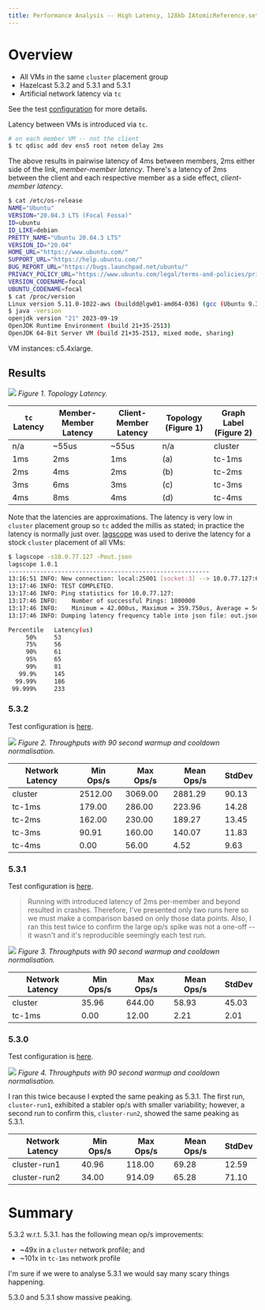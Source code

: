 ```yaml
---
title: Performance Analysis -- High Latency, 128kb IAtomicReference.set, 3-member
---
```


# Overview

- All VMs in the same `cluster` placement group
- Hazelcast 5.3.2 and 5.3.1 and 5.3.1
- Artificial network latency via `tc`

See the test [configuration](test-iatomicreference-set128kb-10mins.yaml) for more details.

Latency between VMs is introduced via `tc`.

```bash
# on each member VM -- not the client
$ tc qdisc add dev ens5 root netem delay 2ms
```

The above results in pairwise latency of 4ms between members, 2ms either side of the link,
_member-member latency_. There's a latency of 2ms between the client and each respective member as a
side effect, _client-member latency_.

```bash
$ cat /etc/os-release
NAME="Ubuntu"
VERSION="20.04.3 LTS (Focal Fossa)"
ID=ubuntu
ID_LIKE=debian
PRETTY_NAME="Ubuntu 20.04.3 LTS"
VERSION_ID="20.04"
HOME_URL="https://www.ubuntu.com/"
SUPPORT_URL="https://help.ubuntu.com/"
BUG_REPORT_URL="https://bugs.launchpad.net/ubuntu/"
PRIVACY_POLICY_URL="https://www.ubuntu.com/legal/terms-and-policies/privacy-policy"
VERSION_CODENAME=focal
UBUNTU_CODENAME=focal
$ cat /proc/version
Linux version 5.11.0-1022-aws (buildd@lgw01-amd64-036) (gcc (Ubuntu 9.3.0-17ubuntu1~20.04) 9.3.0, GNU ld (GNU Binutils for Ubuntu) 2.34) #23~20.04.1-Ubuntu SMP Mon Nov 15 14:03:19 UTC 2021
$ java -version
openjdk version "21" 2023-09-19
OpenJDK Runtime Environment (build 21+35-2513)
OpenJDK 64-Bit Server VM (build 21+35-2513, mixed mode, sharing)
```

VM instances: c5.4xlarge.

## Results

![](topology-latency.svg) _Figure 1. Topology Latency._

| `tc` Latency | Member-Member Latency | Client-Member Latency | Topology (Figure 1) | Graph Label (Figure 2) |
| ------------ | --------------------- | --------------------- | ------------------- | ---------------------- |
| n/a          | ~55us                 | ~55us                 | n/a                 | cluster                |
| 1ms          | 2ms                   | 1ms                   | (a)                 | tc-1ms                 |
| 2ms          | 4ms                   | 2ms                   | (b)                 | tc-2ms                 |
| 3ms          | 6ms                   | 3ms                   | (c)                 | tc-3ms                 |
| 4ms          | 8ms                   | 4ms                   | (d)                 | tc-4ms                 |

Note that the latencies are approximations. The latency is very low in `cluster` placement group so
`tc` added the millis as stated; in practice the latency is normally just over.
[lagscope](https://github.com/microsoft/lagscope) was used to derive the latency for a stock
`cluster` placement of all VMs:

```bash
$ lagscope -s10.0.77.127 -Pout.json
lagscope 1.0.1
---------------------------------------------------------
13:16:51 INFO: New connection: local:25001 [socket:3] --> 10.0.77.127:6001
13:17:46 INFO: TEST COMPLETED.
13:17:46 INFO: Ping statistics for 10.0.77.127:
13:17:46 INFO: 	  Number of successful Pings: 1000000
13:17:46 INFO: 	  Minimum = 42.000us, Maximum = 359.750us, Average = 54.593us
13:17:46 INFO: Dumping latency frequency table into json file: out.json

Percentile	 Latency(us)
     50% 	 53
     75% 	 56
     90% 	 61
     95% 	 65
     99% 	 81
   99.9% 	 145
  99.99% 	 186
 99.999% 	 233
```

### 5.3.2

Test configuration is [here](test-iatomicreference-set128kb-10mins.yaml).

![](5_3_2-throughput_adjusted.svg) _Figure 2. Throughputs with 90 second warmup and cooldown
normalisation._

| Network Latency | Min Ops/s | Max Ops/s | Mean Ops/s | StdDev |
| --------------- | --------- | --------- | ---------- | ------ |
| cluster         | 2512.00   | 3069.00   | 2881.29    | 90.13  |
| tc-1ms          | 179.00    | 286.00    | 223.96     | 14.28  |
| tc-2ms          | 162.00    | 230.00    | 189.27     | 13.45  |
| tc-3ms          | 90.91     | 160.00    | 140.07     | 11.83  |
| tc-4ms          | 0.00      | 56.00     | 4.52       | 9.63   |

### 5.3.1

Test configuration is [here](test-5_3_1-iatomicreference-set128kb-10mins.yaml).

> Running with introduced latency of 2ms per-member and beyond resulted in crashes. Therefore, I've
> presented only two runs here so we must make a comparison based on only those data points. Also, I
> ran this test twice to confirm the large op/s spike was not a one-off -- it wasn't and it's
> reproducible seemingly each test run.

![](5_3_1-throughput_adjusted.svg) _Figure 3. Throughputs with 90 second warmup and cooldown
normalisation._

| Network Latency | Min Ops/s | Max Ops/s | Mean Ops/s | StdDev |
| --------------- | --------- | --------- | ---------- | ------ |
| cluster         | 35.96     | 644.00    | 58.93      | 45.03  |
| tc-1ms          | 0.00      | 12.00     | 2.21       | 2.01   |

### 5.3.0

Test configuration is [here](test-5_3_0-iatomicreference-set128kb-10mins.yaml).

![](5_3_0-throughput_adjusted.svg) _Figure 4. Throughputs with 90 second warmup and cooldown
normalisation._

I ran this twice because I expted the same peaking as 5.3.1. The first run, `cluster-run1`,
exhibited a stabler op/s with smaller variability; however, a second run to confirm this,
`cluster-run2`, showed the same peaking as 5.3.1.

| Network Latency | Min Ops/s | Max Ops/s | Mean Ops/s | StdDev |
| --------------- | --------- | --------- | ---------- | ------ |
| cluster-run1    | 40.96     | 118.00    | 69.28      | 12.59  |
| cluster-run2    | 34.00     | 914.09    | 65.28      | 71.10  |

# Summary

5.3.2 w.r.t. 5.3.1. has the following mean op/s improvements:

- ~49x in a `cluster` network profile; and
- ~101x in `tc-1ms` network profile

I'm sure if we were to analyse 5.3.1 we would say many scary things happening.

5.3.0 and 5.3.1 show massive peaking.
